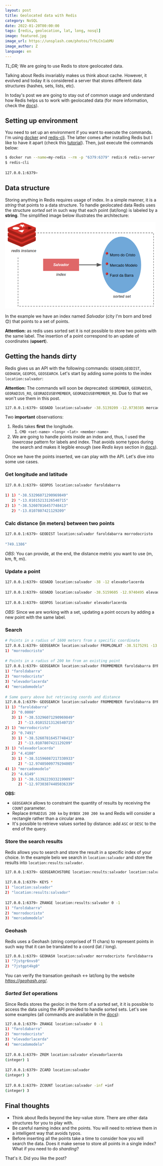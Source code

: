 ```yaml
---
layout: post
title: Geolocated data with Redis
category: NoSQL
date: 2022-01-20T00:00:00
tags: [redis, geolocation, lat, long, nosql]
image: featured.jpg
image_url: https://unsplash.com/photos/TrhLCn1abMU
image_author: Z
language: en
---
```


*TL;DR;* We are going to use Redis to store geolocated data.

Talking about Redis invariably makes us think about cache. However, it evolved and today it is considered a server that stores different data structures (hashes, sets, lists, etc).

In today's post we are going to stay out of common usage and understand how Redis helps us to work with geolocated data (for more information, check the [docs](https://redis.io/commands#geo)).


## Setting up environment
You need to set up an environment if you want to execute the commands. I'm using [docker](https://www.docker.com/) and [redis-cli](https://redis.io/topics/rediscli). The latter comes after installing Redis but I like to have it apart (check this [tutorial](https://codewithhugo.com/install-just-redis-cli-on-ubuntu-debian-jessie/)). Then, just execute the commands below:

```bash
$ docker run --name=my-redis --rm -p "6379:6379" redis:6 redis-server
$ redis-cli

127.0.0.1:6379> 
```

## Data structure
Storing anything in Redis requires usage of index. In a simple manner, it is a *string* that points to a data structure. To handle geolocated data Redis uses the structure *sorted set* in such way that each point (lat/long) is labeled by a **string**. The simplified image below illustrates the architecture:

![Simplified architecture of geoloc data structure.](./redis-geoloc-architecture.png "Simplified architecture of geoloc data structure.")

In the example we have an index named *Salvador* (city I'm born and bred 😊) that points to a set of points.

**Attention:** as redis uses sorted set it is not possible to store two points with the same label. The insertion of a point correspond to an update of coordinates (**upsert**).


## Getting the hands dirty
Redis gives us an API with the following commands: `GEOADD`,`GEODIST`, `GEOHASH`, `GEOPOS`, `GEOSEARCH`. Let's start by adding some points to the index `location:salvador`:

**Attention:** The commands will soon be deprecated: `GEOMEMBER`, `GEORADIUS`, `GEORADIUS_RO`, `GEORADIUSBYMEMBER`, `GEORADIUSBYMEMBER_RO`. Due to that we won't use them in this post.

```bash
127.0.0.1:6379> GEOADD location:salvador -38.5139209 -12.9730385 mercadomodelo -38.5329599 -13.0101531 faroldabarra -38.5260635 -13.0107505 morrodocristo
```

Two **important** observations:

1. Redis takes **first** the longitude.
    1. `CMD <set-name> <long> <lat> <member-name>`
2. We are going to handle points inside an index and, thus, I used the *lowercase* pattern for labels and index. That avoids some typos during the search and makes it legible enough (see *Redis keys* section in [docs](https://redis.io/topics/data-types-intro)).

Once we have the points inserted, we can play with the API. Let's dive into some use cases.


### Get longitude and latitude

```bash
127.0.0.1:6379> GEOPOS location:salvador faroldabarra

1) 1) "-38.53296071290969849"
   2) "-13.01015213126540715"
2) 1) "-38.52607816457748413"
   2) "-13.0107807421129209"
```

### Calc distance (in meters) between two points

```bash
127.0.0.1:6379> GEODIST location:salvador faroldabarra morrodocristo

"749.1386"
```

*OBS*: You can provide, at the end, the distance metric you want to use (m, km, ft, mi).

### Update a point

```bash
127.0.0.1:6379> GEOADD location:salvador -38 -12 elevadorlacerda

127.0.0.1:6379> GEOADD location:salvador -38.5159605 -12.9740495 elevadorlacerda

127.0.0.1:6379> GEOPOS location:salvador elevadorlacerda
```

*OBS:* Since we are working with a set, updating a point occurs by adding a new point with the same label.

### Search

```bash
# Points in a radius of 1600 meters from a specific coordinate
127.0.0.1:6379> GEOSEARCH location:salvador FROMLONLAT -38.5175291 -13.0060716 BYRADIUS 1600 m
1) "morrodocristo"

# Points in a radius of 200 km from an existing point
127.0.0.1:6379> GEOSEARCH location:salvador FROMMEMBER faroldabarra BYRADIUS 200 km
1) "faroldabarra"
2) "morrodocristo"
3) "elevadorlacerda"
4) "mercadomodelo"

# Same query above but retrieving coords and distance
127.0.0.1:6379> GEOSEARCH location:salvador FROMMEMBER faroldabarra BYRADIUS 200 km WITHCOORD WITHDIST
1) 1) "faroldabarra"
   2) "0.0000"
   3) 1) "-38.53296071290969849"
      2) "-13.01015213126540715"
2) 1) "morrodocristo"
   2) "0.7491"
   3) 1) "-38.52607816457748413"
      2) "-13.0107807421129209"
3) 1) "elevadorlacerda"
   2) "4.4180"
   3) 1) "-38.51596087217330933"
      2) "-12.97405009779294005"
4) 1) "mercadomodelo"
   2) "4.6149"
   3) 1) "-38.51392239332199097"
      2) "-12.97303874405036339"

```

**OBS:**

- `GEOSEARCH` allows to constraint the quantity of results by receiving the `COUNT` parameter.
- Replace `BYRADIUS 200 km` by `BYBOX 200 200 km` and Redis will consider a rectangle rather than a circular area.
- It's possible to retrieve values sorted by distance: add `ASC` or `DESC` to the end of the query.

### Store the search results

Redis allows you to search and store the result in a specific index of your choice. In the example belo we search in `location:salvador` and store the results into `location:results:salvador`.

```bash
127.0.0.1:6379> GEOSEARCHSTORE location:results:salvador location:salvador FROMMEMBER faroldabarra BYRADIUS 200 km

127.0.0.1:6379> KEYS *
1) "location:salvador"
2) "location:results:salvador"

127.0.0.1:6379> ZRANGE location:results:salvador 0 -1
1) "faroldabarra"
2) "morrodocristo"
3) "mercadomodelo"
```

### Geohash

Redis uses a Geohash (string comprised of 11 chars) to represent points in such way that it can be translated to a coord (lat / long).

```bash
127.0.0.1:6379> GEOHASH location:salvador morrodocristo faroldabarra
1) "7jstgr6nvs0"
2) "7jstgpt4kg0"
```

You can verify the transation geohash ↔ lat/long by the website *https://geohash.org/<coloque-aqui-o-geohash>*.

### *Sorted Set* operations

Since Redis stores the geoloc in the form of a sorted set, it it is possible to access the data using the API provided to handle sorted sets. Let's see some examples (all commands are available in the [docs](https://redis.io/commands#sorted-set)):


```bash
127.0.0.1:6379> ZRANGE location:salvador 0 -1
1) "faroldabarra"
2) "morrodocristo"
3) "elevadorlacerda"
4) "mercadomodelo"

127.0.0.1:6379> ZREM location:salvador elevadorlacerda
(integer) 1

127.0.0.1:6379> ZCARD location:salvador
(integer) 3

127.0.0.1:6379> ZCOUNT location:salvador -inf +inf
(integer) 3
```

## Final thoughts

- Think about Redis beyond the key-value store. There are other data structures for you to play with.
- Be careful naming index and the points. You will need to retrieve them in a intelligent way that avoids typos.
- Before inserting all the points take a time to consider how you will search the data. Does it make sense to store all points in a single index? What if you need to do *sharding*?


That's it. Did you like the post?
